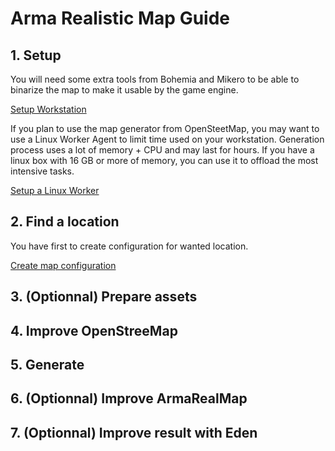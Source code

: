 # Arma Realistic Map Guide

## 1. Setup

You will need some extra tools from Bohemia and Mikero to be able to binarize the map to make it usable by the game engine.

[Setup Workstation](setup-windows.md)

If you plan to use the map generator from OpenSteetMap, you may want to use a Linux Worker Agent to limit time used on your workstation.
Generation process uses a lot of memory + CPU and may last for hours. If you have a linux box with 16 GB or more of memory, you can use it to offload the most intensive tasks.

[Setup a Linux Worker](setup-linux.md)

## 2. Find a location

You have first to create configuration for wanted location.

[Create map configuration](map-config.md)

## 3. (Optionnal) Prepare assets


## 4. Improve OpenStreeMap


## 5. Generate 


## 6. (Optionnal) Improve ArmaRealMap


## 7. (Optionnal) Improve result with Eden
